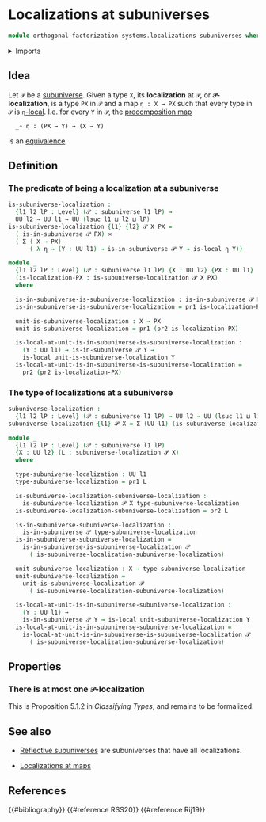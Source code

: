 # Localizations at subuniverses

```agda
module orthogonal-factorization-systems.localizations-subuniverses where
```

<details><summary>Imports</summary>

```agda
open import foundation.cartesian-product-types
open import foundation.dependent-pair-types
open import foundation.subuniverses
open import foundation.universe-levels

open import orthogonal-factorization-systems.local-types
```

</details>

## Idea

Let `𝒫` be a [subuniverse](foundation.subuniverses.md). Given a type `X`, its
**localization** at `𝒫`, or **`𝒫`-localization**, is a type `PX` in `𝒫` and a
map `η : X → PX` such that every type in `𝒫` is
`η`[-local](orthogonal-factorization-systems.local-types.md). I.e. for every `Y`
in `𝒫`, the [precomposition map](foundation-core.function-types.md)

```text
  _∘ η : (PX → Y) → (X → Y)
```

is an [equivalence](foundation-core.equivalences.md).

## Definition

### The predicate of being a localization at a subuniverse

```agda
is-subuniverse-localization :
  {l1 l2 lP : Level} (𝒫 : subuniverse l1 lP) →
  UU l2 → UU l1 → UU (lsuc l1 ⊔ l2 ⊔ lP)
is-subuniverse-localization {l1} {l2} 𝒫 X PX =
  ( is-in-subuniverse 𝒫 PX) ×
  ( Σ ( X → PX)
      ( λ η → (Y : UU l1) → is-in-subuniverse 𝒫 Y → is-local η Y))
```

```agda
module _
  {l1 l2 lP : Level} (𝒫 : subuniverse l1 lP) {X : UU l2} {PX : UU l1}
  (is-localization-PX : is-subuniverse-localization 𝒫 X PX)
  where

  is-in-subuniverse-is-subuniverse-localization : is-in-subuniverse 𝒫 PX
  is-in-subuniverse-is-subuniverse-localization = pr1 is-localization-PX

  unit-is-subuniverse-localization : X → PX
  unit-is-subuniverse-localization = pr1 (pr2 is-localization-PX)

  is-local-at-unit-is-in-subuniverse-is-subuniverse-localization :
    (Y : UU l1) → is-in-subuniverse 𝒫 Y →
    is-local unit-is-subuniverse-localization Y
  is-local-at-unit-is-in-subuniverse-is-subuniverse-localization =
    pr2 (pr2 is-localization-PX)
```

### The type of localizations at a subuniverse

```agda
subuniverse-localization :
  {l1 l2 lP : Level} (𝒫 : subuniverse l1 lP) → UU l2 → UU (lsuc l1 ⊔ l2 ⊔ lP)
subuniverse-localization {l1} 𝒫 X = Σ (UU l1) (is-subuniverse-localization 𝒫 X)
```

```agda
module _
  {l1 l2 lP : Level} (𝒫 : subuniverse l1 lP)
  {X : UU l2} (L : subuniverse-localization 𝒫 X)
  where

  type-subuniverse-localization : UU l1
  type-subuniverse-localization = pr1 L

  is-subuniverse-localization-subuniverse-localization :
    is-subuniverse-localization 𝒫 X type-subuniverse-localization
  is-subuniverse-localization-subuniverse-localization = pr2 L

  is-in-subuniverse-subuniverse-localization :
    is-in-subuniverse 𝒫 type-subuniverse-localization
  is-in-subuniverse-subuniverse-localization =
    is-in-subuniverse-is-subuniverse-localization 𝒫
      ( is-subuniverse-localization-subuniverse-localization)

  unit-subuniverse-localization : X → type-subuniverse-localization
  unit-subuniverse-localization =
    unit-is-subuniverse-localization 𝒫
      ( is-subuniverse-localization-subuniverse-localization)

  is-local-at-unit-is-in-subuniverse-subuniverse-localization :
    (Y : UU l1) →
    is-in-subuniverse 𝒫 Y → is-local unit-subuniverse-localization Y
  is-local-at-unit-is-in-subuniverse-subuniverse-localization =
    is-local-at-unit-is-in-subuniverse-is-subuniverse-localization 𝒫
      ( is-subuniverse-localization-subuniverse-localization)
```

## Properties

### There is at most one `𝒫`-localization

This is Proposition 5.1.2 in _Classifying Types_, and remains to be formalized.

## See also

- [Reflective subuniverses](orthogonal-factorization-systems.reflective-subuniverses.md)
  are subuniverses that have all localizations.

- [Localizations at maps](orthogonal-factorization-systems.localizations-maps.md)

## References

{{#bibliography}} {{#reference RSS20}} {{#reference Rij19}}
